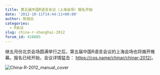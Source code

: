```yaml
---
title: 第五届中国R语言会议（上海会场）报名开始
date: '2012-10-11T14:44:11+00:00'
author: 陈丽云
categories:
  - R会议
slug: china-r-shanghai-2012
forum_id: 418885
---
```


继五月份北京会场圆满举行之后，第五届中国R语言会议的上海会场也将揭开帷幕。报名已经开始，会议详情猛击： <https://cos.name/chinar/chinar-2012/>。

![China-R-2012_manual_cover](https://i.imgur.com/4019k.jpg)
